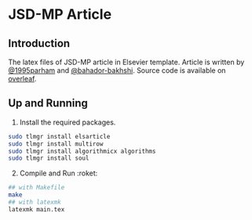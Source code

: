 # JSD-MP Article

## Introduction

The latex files of JSD-MP article in Elsevier template. Article is written by [@1995parham](https://github.com/1995parham) and [@bahador-bakhshi](https://github.com/Bahador-Bakhshi).
Source code is available on [overleaf](https://overleaf.com/).

## Up and Running

1. Install the required packages.

```sh
sudo tlmgr install elsarticle
sudo tlmgr install multirow
sudo tlmgr install algorithmicx algorithms
sudo tlmgr install soul
```

2. Compile and Run :roket:

```sh
## with Makefile
make
## with latexmk
latexmk main.tex
```
